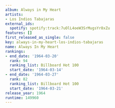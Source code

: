 ```yaml
---
album: Always in My Heart
artists:
- Los Indios Tabajaras
external_ids:
  spotify: spotify:track:7uOlL4oeW3SrMugsYr8xZu
features: []
first_released_as_single: false
key: always-in-my-heart-los-indios-tabajaras
name: Always In My Heart
rankings:
- end_date: '1964-03-20'
  rank: 94
  ranking_list: Billboard Hot 100
  start_date: '1964-03-14'
- end_date: '1964-03-27'
  rank: 82
  ranking_list: Billboard Hot 100
  start_date: '1964-03-21'
release_year: 1964
runtime: 149960
---
```


